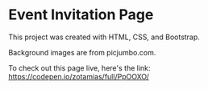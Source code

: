 # Event Invitation Page

This project was created with HTML, CSS, and Bootstrap.

Background images are from picjumbo.com.

To check out this page live, here's the link: https://codepen.io/zotamias/full/PpOOXO/
